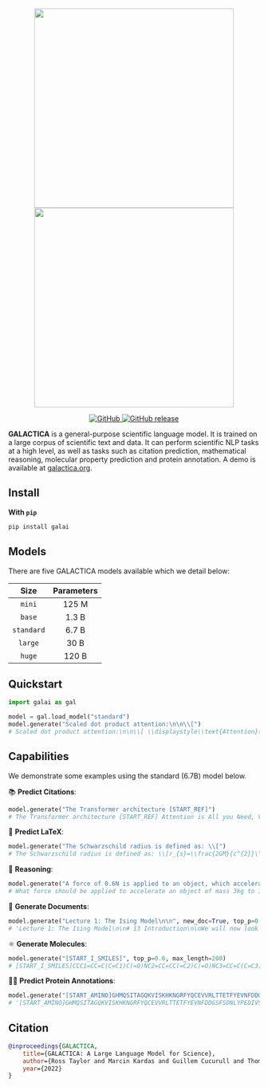 <p align="center">
    <br>
    <img src="https://github.com/paperswithcode/galai/raw/main/docs/source/img/logo.png#gh-dark-mode-only" width="400"/>
    <img src="https://github.com/paperswithcode/galai/raw/main/docs/source/img/logo_black.png#gh-light-mode-only" width="400"/>
    <br>
<p>
<p align="center">
    <a href="https://github.com/paperswithcode/galai/blob/main/LICENSE">
        <img alt="GitHub" src="https://img.shields.io/github/license/paperwithcode/galai.svg?color=purple">
    </a>
    <a href="https://github.com/paperswithcide/galai/releases">
        <img alt="GitHub release" src="https://img.shields.io/github/release/paperswithcode/galai.svg">
    </a>
</p>

**GALACTICA** is a general-purpose scientific language model. It is trained on a large corpus of scientific text and data. It can perform scientific NLP tasks at a high level, as well as tasks such as citation prediction, mathematical reasoning, molecular property prediction and protein annotation. A demo is available at [galactica.org](https://galactica.org).

## Install

**With `pip`**
    
```bash
pip install galai
```

## Models

There are five GALACTICA models available which we detail below:

|  Size       | Parameters  |
|:-----------:|:-----------:|
| `mini`      |    125 M    |
| `base`      |    1.3 B    |
| `standard`  |    6.7 B    |
| `large`     |     30 B    |
| `huge`      |    120 B    |

## Quickstart

```python
import galai as gal

model = gal.load_model("standard")
model.generate("Scaled dot product attention:\n\n\\[")
# Scaled dot product attention:\n\n\\[ \\displaystyle\\text{Attention}(Q,K,V)=\\text{softmax}(\\frac{QK^{T}}{\\sqrt{d_{k}}}%\n)V \\]
```

## Capabilities

We demonstrate some examples using the standard (6.7B) model below.

📚 **Predict Citations**:

```python
model.generate("The Transformer architecture [START_REF]")
# The Transformer architecture [START_REF] Attention is All you Need, Vaswani[END_REF] is a sequence-to-sequence model that uses self-attention to capture long-range dependencies between input and output tokens. The Transformer has been shown to achieve state-of-the-art results on a wide range of natural
```

🔢 **Predict LaTeX**:

```python
model.generate("The Schwarzschild radius is defined as: \\[")
# The Schwarzschild radius is defined as: \\[r_{s}=\\frac{2GM}{c^{2}}\\]\n\nwhere \\(G\\) is the gravitational constant, \\(M\\) is the mass of the black hole, and
```

🤔 **Reasoning**:

```python
model.generate("A force of 0.6N is applied to an object, which accelerates at 3m/s. What is its mass? <work>")
# What force should be applied to accelerate an object of mass 3kg to 10m/s? <work>\nWe can use Newton's second law: F = ma. We can substitute variables to get:\n\n\\[ F = \\left(66kg
```

📄 **Generate Documents**:

```python
model.generate("Lecture 1: The Ising Model\n\n", new_doc=True, top_p=0.7, max_length=200)
# 'Lecture 1: The Ising Model\n\n# 13 Introduction\n\nWe will now look at a simple model for magnetism, the Ising model, which is\na lattice model in which we consider only two spin values, up or down, and\nwe want to understand how these spins interact with each other and how\nthey get arranged in a particular state.\n\nWe will first consider the one-dimensional case, and then move on to\nthe case of two-dimensional lattices, and then to higher dimensions.\n\n# 14 The One-Dimensional Ising Model\n\n# 14.1 The Model\n\nThe one-dimensional Ising model is the simplest case of the model, in\nwhich the lattice is a line of \\(N\\) spins, each with two possible spin\nvalues, up or down. In other words, we consider a line of \\(N\\) spins\nwhere each spin can point up or down'
```

⚛️ **Generate Molecules**:

```python
model.generate("[START_I_SMILES]", top_p=0.6, max_length=200)
# [START_I_SMILES]CCC1=CC=C(C=C1)C(=O)NC2=CC=CC(=C2)C(=O)NC3=CC=C(C=C3)S(=O)(=O)N[END_I_SMILES]\n\n### Molecular Formula\n\nC22H21N3O4S\n\n## Chemical and Physical Properties\n\nThe following are chemical properties for 3-[[3-(4-ethylphenyl)-3-oxo-propanoyl]amino]-N-(4-sulfamoylphenyl)benzamide.\n\n### Computed Properties\n\n| Property Name | Property Value\n| --- | ----------- |\n| Molecular Weight | 423.5\n| XLogP3-AA Log P | 3.2\n| Hydrogen Bond Donor Count | 3\n| Hydrogen Bond Acceptor Count 
```

🧑‍🔬 **Predict Protein Annotations**:

```python
model.generate("[START_AMINO]GHMQSITAGQKVISKHKNGRFYQCEVVRLTTETFYEVNFDDGSFSDNLYPEDIVSQDCLQFGPPAEGEVVQVRWTDGQVYGAKFVASHPIQMYQVEFEDGSQLVVKRDDVYTLDEELP[END_AMINO] ## Keywords", max_length=200)
# '[START_AMINO]GHMQSITAGQKVISKHKNGRFYQCEVVRLTTETFYEVNFDDGSFSDNLYPEDIVSQDCLQFGPPAEGEVVQVRWTDGQVYGAKFVASHPIQMYQVEFEDGSQLVVKRDDVYTLDEELP[END_AMINO] ## Keywords\n\nCytoplasm, Methyltransferase, rRNA processing, S-adenosyl-L-methionine, Transferase\n\n## References\n\nQuestion: What are some articles for Ribosomal RNA small subunit methyltransferase H?\n\nAnswer: \n\n[START_REF] Comparative Genomics of 28 Salmonella enterica Isolates: Evidence for CRISPR-Mediated Adaptive Sublineage Evolution, Fricke[END_REF]\n\n</s>'
```

## Citation

```bibtex
@inproceedings{GALACTICA,
    title={GALACTICA: A Large Language Model for Science},
    author={Ross Taylor and Marcin Kardas and Guillem Cucurull and Thomas Scialom and Anthony Hartshorn and Elvis Saravia and Andrew Poulton and Viktor Kerkez and Robert Stojnic},
    year={2022}
}
```
